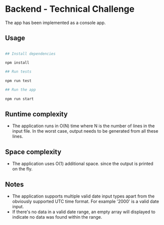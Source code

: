 

# Backend - Technical Challenge

The app has been implemented as a console app.

## Usage

```bash  

## Install dependencies  

npm install 
  
## Run tests
  
npm run test

## Run the app
  
npm run start
```  

## Runtime complexity

- The application runs in O(N) time where N is the number of lines in the input file. In the worst case, output needs to be generated from all these lines.

## Space complexity

- The application uses O(1) additional space. since the output is printed on the fly.

## Notes

- The application supports multiple valid date input types apart from the obviously supported UTC time format. For example '2000' is a valid date input.
- If there's no data in a valid date range, an empty array will displayed to indicate no data was found within the range.
